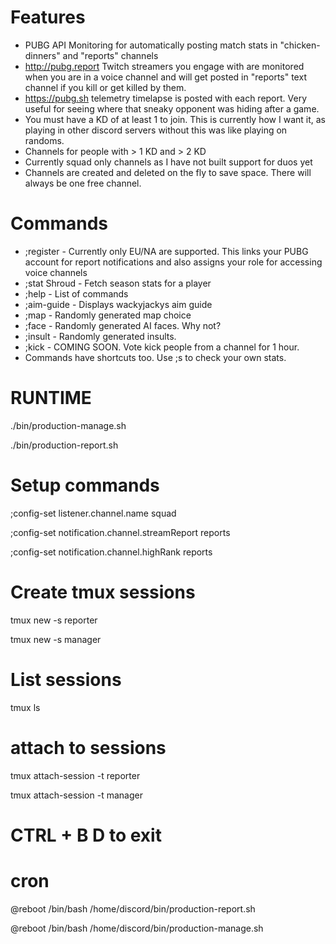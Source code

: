 # Features
- PUBG API Monitoring for automatically posting match stats in "chicken-dinners" and "reports" channels
- http://pubg.report Twitch streamers you engage with are monitored when you are in a voice channel and will get posted in "reports" text channel if you kill or get killed by them.
- https://pubg.sh telemetry timelapse is posted with each report. Very useful for seeing where that sneaky opponent was hiding after a game. 
- You must have a KD of at least 1 to join. This is currently how I want it, as playing in other discord servers without this was like playing on randoms. 
- Channels for people with > 1 KD and > 2 KD
- Currently squad only channels as I have not built support for duos yet 
- Channels are created and deleted on the fly to save space. There will always be one free channel. 

# Commands
- ;register <name> <region> - Currently only EU/NA are supported. This links your PUBG account for report notifications and also assigns your role for accessing voice channels 
- ;stat Shroud - Fetch season stats for a player
- ;help - List of commands 
- ;aim-guide - Displays wackyjackys aim guide 
- ;map - Randomly generated map choice 
- ;face - Randomly generated AI faces. Why not? 
- ;insult - Randomly generated insults. 
- ;kick - COMING SOON. Vote kick people from a channel for 1 hour. 
- Commands have shortcuts too. Use ;s to check your own stats. 

# RUNTIME

./bin/production-manage.sh

./bin/production-report.sh

# Setup commands
;config-set listener.channel.name squad

;config-set notification.channel.streamReport reports

;config-set notification.channel.highRank reports

# Create tmux sessions
tmux new -s reporter

tmux new -s manager

# List sessions
tmux ls

# attach to sessions
tmux attach-session -t reporter

tmux attach-session -t manager

# CTRL + B D to exit

# cron
@reboot /bin/bash /home/discord/bin/production-report.sh

@reboot /bin/bash /home/discord/bin/production-manage.sh
